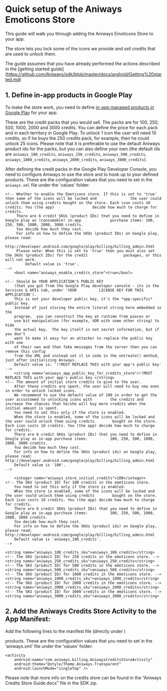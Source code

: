 # Quick setup of the Aniways Emoticons Store

This guide will walk you through adding the Aniways Emoticons Store to your app.

The store lets you lock some of the icons we provide and sell credits that are used to unlock them.

The guide assumes that you have already performed the actions described in the [getting started guide] (https://github.com/Aniways/sdk/blob/master/docs/android/Getting%20started.md)

## 1. Define in-app products in Google Play

To make the store work, you need to define [in-app managed products in Google Play](http://developer.android.com/google/play/billing/billing_admin.html) for your app. 

These are the credit packs that you would sell. The packs are for 100, 250, 500, 1000, 2000 and 3000 credits. You can define the price for each pack and in each territory in Google Play. To unlock 1 icon the user will need 10 credits, so if he buys the 250 credits pack, for example, then he could unlock 25 icons. Please note that it is preferable to use the default Aniways product ids for the packs, but you can also define your own (the default ids are `aniways_100_credits`, `aniways_250_credits`, `aniways_500_credits`, `aniways_1000_credits`, `aniways_2000_credits`, `aniways_3000_credits`).

After defining the credit packs in the Google Play Developer Console, you need to configure Aniways to use the store and to hook up to your defined products. These are the configuration values that you need to set in the `aniways.xml` file under the ‘values’ folder:

	<!-- Whether to enable the Emoticons store. If this is set to 'true' then some of the icons will be locked and 	             the user could unlock them using credits bought on the store. Each icon costs 10 credits. You (the app)                 decide how much to charge for credits.
	     There are 6 credit SKUs (product IDs) that you need to define in Google play as !consumable! in-app 		     purchase items: 100, 250, 500, 1000, 2000, 3000 credits.
	     You decide how much they cost.
	     For info on how to define the SKUs (product IDs) on Google play, please read: 	  
	     http://developer.android.com/google/play/billing/billing_admin.html 
	     Please note: When this is set to 'true' then you must also set the SKUs (product IDs) for the credit 	             packages, or this will not work.
             Default value is 'true'.
	-->
        <bool name="aniways_enable_credits_store">true</bool>

	<!-- Should be YOUR APPLICATION'S PUBLIC KEY
		(that you got from the Google Play developer console - its in the Services & APIs tab, under 'YOUR 			LICENSE KEY FOR THIS APPLICATION').
		This is not your developer public key, it's the *app-specific* public key.              
		Instead of just storing the entire literal string here embedded in the
		program,  you can construct the key at runtime from pieces or
		use bit manipulation (for example, XOR with some other string) to hide
		the actual key.  The key itself is not secret information, but if you don't
		want to make it easy for an attacker to replace the public key with one
		of their own and then fake messages from the server then you can remove this config
		from the XML and instead set it in code in the onCreate() method, just after initializing Aniways.
		Default value is: '!!MUST REPLACE THIS with your app's public key'
	-->
    	<string name="aniways_app_public_key_for_credits_store">!!MUST REPLACE THIS with your app's public key </string>
	<!-- The amount of initial store credits to give to the user.
		After these credits are spent, the user will need to buy new ones in order to unlock locked icons.
		We recommend to use the default value of 100 in order to get the user accustomed to unlocking icons with 		the credits and increase the chances that he/she will buy more credits when the initial amount is spent.
		You need to set this only if the store is enabled.
		When the store is enabled, some of the icons will be locked and the user could unlock them using credits 		bought on the store. Each icon costs 10 credits. You (the app) decide how much to charge for credits.
		There are 6 credit SKUs (product IDs) that you need to define in Google play as in-app purchase items: 			100, 250, 500, 1000, 2000, 3000 credits.
		You decide how much they cost.
		For info on how to define the SKUs (product ids) on Google play, please read: 						http://developer.android.com/google/play/billing/billing_admin.html
		Default value is '100'. 
	-->
	
    	<integer name="aniways_store_initial_credits">100</integer>
	<!-- The SKU (product ID) for 100 credits in the emoticons store.
		You need to set this only if the store is enabled.
		When the store is enabled, some of the icons will be locked and the user could unlock them using credits 		bought on the store. Each icon costs 10 credits. You (the app) decide how much to charge for credits.
		There are 6 credit SKUs (product IDs) that you need to define in Google play as in-app purchase items: 			100, 250, 500, 1000, 2000, 3000 credits.
		You decide how much they cost.
		For info on how to define the SKUs (product ids) on Google play, please read: 						http://developer.android.com/google/play/billing/billing_admin.html
		Default value is 'aniways_100_credits'. 
	-->
	
	<string name="aniways_100_credits_sku">aniways_100_credits</string>    
	<!-- The SKU (product ID) for 250 credits in the emoticons store. -->
	<string name="aniways_250_credits_sku">aniways_250_credits</string>
	<!-- The SKU (product ID) for 500 credits in the emoticons store. -->
	<string name="aniways_500_credits_sku">aniways_500_credits</string>
	<!-- The SKU (product ID) for 1000 credits in the emoticons store. -->
	<string name="aniways_1000_credits_sku">aniways_1000_credits</string>
	<!-- The SKU (product ID) for 2000 credits in the emoticons store. -->
	<string name="aniways_2000_credits_sku">aniways_2000_credits</string>
	<!-- The SKU (product ID) for 3000 credits in the emoticons store. -->
	<string name="aniways_3000_credits_sku">aniways_3000_credits</string>
 
## 2.  Add the Aniways Credits Store Activity to the App Manifest:

Add the following lines to the manifest file (directly under <application>)

products. These are the configuration values that you need to set in the ‘aniways.xml’ file under the ‘values’ folder:


	<activity 
		android:name="com.aniways.billing.AniwaysCreditsStoreActivity" 		
		android:theme="@style/Theme.Aniways.Transparent" 
		android:launchMode="singleTop" />

Please note that more info on the credits store can be found in the “Aniways Credits Store Guide.docx” file in the SDK zip.
